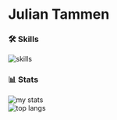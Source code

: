 # Julian Tammen

### 🛠️ Skills

<img alt = "skills" src="https://skillicons.dev/icons?i=cs,dart,unity,flutter,firebase,blender,vscode,windows&theme=dark">
      
### 📊 Stats

<img alt="my stats" src="https://github-readme-stats.vercel.app/api?username=JulianTammen&show_icons=true&theme=transparent&title_color=ffffff&icon_color=fff691&text_color=d4d4d4"/>

<br/>

<img alt = "top langs" src="https://github-readme-stats.vercel.app/api/top-langs/?username=JulianTammen&layout=donut&theme=transparent&title_color=ffffff&text_color=ffffff">